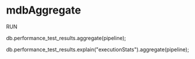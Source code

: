 # mdbAggregate


RUN


db.performance_test_results.aggregate(pipeline);

db.performance_test_results.explain("executionStats").aggregate(pipeline);
